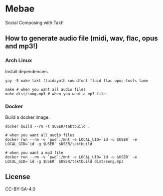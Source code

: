 # Mebae

Social Composing with Takt!

## How to generate audio file (midi, wav, flac, opus and mp3!)

### Arch Linux

Install dependencies.

```
yay -S make takt fluidsynth soundfont-fluid flac opus-tools lame
```

```
make # when you want all audio files
make dist/song.mp3 # when you want a mp3 file
```

### Docker 

Build a docker image.

```
docker build --rm -t $USER/taktbuild .
```

```
# when you want all audio files
docker run --rm -v `pwd`:/mnt -e LOCAL_UID=`id -u $USER` -e LOCAL_GID=`id -g $USER` $USER/taktbuild

# when you want a mp3 file
docker run --rm -v `pwd`:/mnt -e LOCAL_UID=`id -u $USER` -e LOCAL_GID=`id -g $USER` $USER/taktbuild dist/song.mp3
```

## License

CC-BY-SA-4.0
